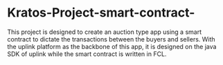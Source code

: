 # Kratos-Project-smart-contract-

This project is designed to create an auction type app using a smart contract to dictate the transactions between the buyers and sellers. With the uplink platform as the backbone of this app, it is designed on the java SDK of uplink while the smart contract is written in FCL.

